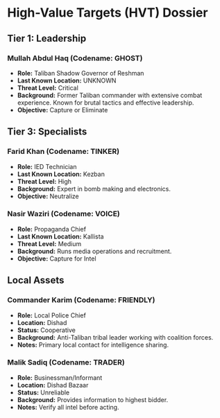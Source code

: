 # High-Value Targets (HVT) Dossier

## Tier 1: Leadership

### Mullah Abdul Haq (Codename: GHOST)
- **Role:** Taliban Shadow Governor of Reshman
- **Last Known Location:** UNKNOWN
- **Threat Level:** Critical
- **Background:** Former Taliban commander with extensive combat experience. Known for brutal tactics and effective leadership.
- **Objective:** Capture or Eliminate


## Tier 3: Specialists

### Farid Khan (Codename: TINKER)
- **Role:** IED Technician
- **Last Known Location:** Kezban
- **Threat Level:** High
- **Background:** Expert in bomb making and electronics.
- **Objective:** Neutralize

### Nasir Waziri (Codename: VOICE)
- **Role:** Propaganda Chief
- **Last Known Location:** Kallista
- **Threat Level:** Medium
- **Background:** Runs media operations and recruitment.
- **Objective:** Capture for Intel

## Local Assets

### Commander Karim (Codename: FRIENDLY)
- **Role:** Local Police Chief
- **Location:** Dishad
- **Status:** Cooperative
- **Background:** Anti-Taliban tribal leader working with coalition forces.
- **Notes:** Primary local contact for intelligence sharing.

### Malik Sadiq (Codename: TRADER)
- **Role:** Businessman/Informant
- **Location:** Dishad Bazaar
- **Status:** Unreliable
- **Background:** Provides information to highest bidder.
- **Notes:** Verify all intel before acting.
